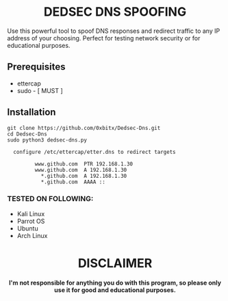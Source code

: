 <h1 align="center"> DEDSEC DNS SPOOFING </h1>
Use this powerful tool to spoof DNS responses and redirect traffic to any IP address of your choosing. Perfect for testing network security or for educational purposes. 

## Prerequisites
* ettercap
* sudo - [ MUST ]

## Installation
```
git clone https://github.com/0xbitx/Dedsec-Dns.git
cd Dedsec-Dns
sudo python3 dedsec-dns.py 
```

```
  configure /etc/ettercap/etter.dns to redirect targets
     
         www.github.com  PTR 192.168.1.30
         www.github.com  A 192.168.1.30
           *.github.com  A 192.168.1.30
           *.github.com  AAAA ::
```

### TESTED ON FOLLOWING:
* Kali Linux
* Parrot OS
* Ubuntu
* Arch Linux

<h1 align="center"> DISCLAIMER </h1>

<h4 align="center">I'm not responsible for anything you do with this program, so please only use it for good and educational purposes. </h4>

